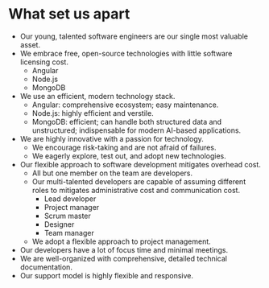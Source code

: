 # What set us apart

- Our young, talented software engineers are our single most valuable asset.
- We embrace free, open-source technologies with little software licensing cost.
  - Angular
  - Node.js
  - MongoDB
- We use an efficient, modern technology stack.
  - Angular: comprehensive ecosystem; easy maintenance.
  - Node.js: highly efficient and verstile.
  - MongoDB: efficient; can handle both structured data and unstructured; indispensable for modern AI-based applications.
- We are highly innovative with a passion for technology.
  - We encourage risk-taking and are not afraid of failures.
  - We eagerly explore, test out, and adopt new technologies.
- Our flexible approach to software development mitigates overhead cost.
  - All but one member on the team are developers.
  - Our multi-talented developers are capable of assuming different roles to mitigates administrative cost and communication cost.
    - Lead developer
    - Project manager
    - Scrum master
    - Designer
    - Team manager
  - We adopt a flexible approach to project management.
- Our developers have a lot of focus time and minimal meetings.
- We are well-organized with comprehensive, detailed technical documentation.
- Our support model is highly flexible and responsive.
